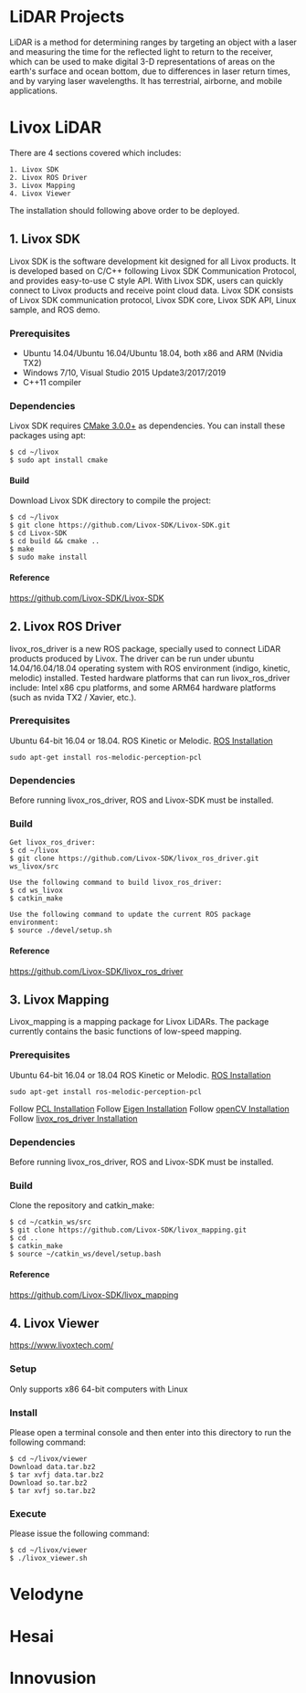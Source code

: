 # LiDAR Projects
LiDAR is a method for determining ranges by targeting an object with a laser and measuring the time for the reflected light to return to the receiver, which can be used to make digital 3-D representations of areas on the earth's surface and ocean bottom, due to differences in laser return times, and by varying laser wavelengths. It has terrestrial, airborne, and mobile applications.


# Livox LiDAR
There are 4 sections covered which includes:
```
1. Livox SDK
2. Livox ROS Driver
3. Livox Mapping
4. Livox Viewer
```
The installation should following above order to be deployed.

## 1. Livox SDK
Livox SDK is the software development kit designed for all Livox products. It is developed based on C/C++ following Livox SDK Communication Protocol, and provides easy-to-use C style API. With Livox SDK, users can quickly connect to Livox products and receive point cloud data. Livox SDK consists of Livox SDK communication protocol, Livox SDK core, Livox SDK API, Linux sample, and ROS demo. 

### Prerequisites
* Ubuntu 14.04/Ubuntu 16.04/Ubuntu 18.04, both x86 and ARM (Nvidia TX2)
* Windows 7/10, Visual Studio 2015 Update3/2017/2019
* C++11 compiler

### Dependencies
Livox SDK requires [CMake 3.0.0+](https://cmake.org/) as dependencies. You can install these packages using apt:
```
$ cd ~/livox
$ sudo apt install cmake
```

#### Build
Download Livox SDK directory to compile the project:
```
$ cd ~/livox
$ git clone https://github.com/Livox-SDK/Livox-SDK.git
$ cd Livox-SDK
$ cd build && cmake ..
$ make
$ sudo make install
```

#### Reference
https://github.com/Livox-SDK/Livox-SDK

## 2. Livox ROS Driver
livox_ros_driver is a new ROS package, specially used to connect LiDAR products produced by Livox. The driver can be run under ubuntu 14.04/16.04/18.04 operating system with ROS environment (indigo, kinetic, melodic) installed. Tested hardware platforms that can run livox_ros_driver include: Intel x86 cpu platforms, and some ARM64 hardware platforms (such as nvida TX2 / Xavier, etc.).

### Prerequisites
Ubuntu 64-bit 16.04 or 18.04.
ROS Kinetic or Melodic. 
[ROS Installation](http://wiki.ros.org/ROS/Installation)
```
sudo apt-get install ros-melodic-perception-pcl
```

### Dependencies
Before running livox_ros_driver, ROS and Livox-SDK must be installed.

### Build 
```
Get livox_ros_driver:
$ cd ~/livox
$ git clone https://github.com/Livox-SDK/livox_ros_driver.git ws_livox/src

Use the following command to build livox_ros_driver:
$ cd ws_livox
$ catkin_make

Use the following command to update the current ROS package environment:
$ source ./devel/setup.sh
```

#### Reference
https://github.com/Livox-SDK/livox_ros_driver

## 3. Livox Mapping
Livox_mapping is a mapping package for Livox LiDARs. The package currently contains the basic functions of low-speed mapping.

### Prerequisites
Ubuntu 64-bit 16.04 or 18.04
ROS Kinetic or Melodic. [ROS Installation](http://wiki.ros.org/ROS/Installation)
```
sudo apt-get install ros-melodic-perception-pcl
```
Follow [PCL Installation](http://www.pointclouds.org/downloads/linux.html)
Follow [Eigen Installation](http://eigen.tuxfamily.org/index.php?title=Main_Page)
Follow [openCV Installation](https://opencv.org/releases/)
Follow [livox_ros_driver Installation](https://github.com/Livox-SDK/livox_ros_driver)

### Dependencies
Before running livox_ros_driver, ROS and Livox-SDK must be installed.

### Build
Clone the repository and catkin_make:
```
$ cd ~/catkin_ws/src
$ git clone https://github.com/Livox-SDK/livox_mapping.git
$ cd ..
$ catkin_make
$ source ~/catkin_ws/devel/setup.bash
```

#### Reference
https://github.com/Livox-SDK/livox_mapping

## 4. Livox Viewer
https://www.livoxtech.com/

### Setup
Only supports x86 64-bit computers with Linux

### Install
Please open a terminal console and then enter into this directory to run the following command:
```
$ cd ~/livox/viewer
Download data.tar.bz2
$ tar xvfj data.tar.bz2
Download so.tar.bz2
$ tar xvfj so.tar.bz2
```

### Execute
Please issue the following command:
```
$ cd ~/livox/viewer
$ ./livox_viewer.sh
```


# Velodyne


# Hesai


# Innovusion



